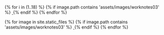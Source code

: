 

{% for i in (1..18) %}
    {% if image.path contains 'assets/images/worknotes03' %}
        <a href="{{ site.baseurl }}{{ image.path }}" target="_blank">
            <img src="{{ site.baseurl }}{{ image.path }}" alt="" class="img-thumbnail" />
        </a>
    {% endif %}
{% endfor %}

{% for image in site.static_files %}
    {% if image.path contains 'assets/images/worknotes03' %}
        <a href="{{ site.baseurl }}{{ image.path }}" target="_blank">
            <img src="{{ site.baseurl }}{{ image.path }}" alt="" class="img-thumbnail" />
        </a>
    {% endif %}
{% endfor %} 
